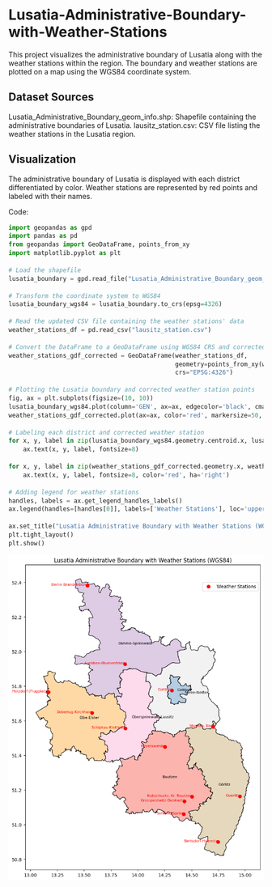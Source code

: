 # Lusatia-Administrative-Boundary-with-Weather-Stations

This project visualizes the administrative boundary of Lusatia along with the weather stations within the region. The boundary and weather stations are plotted on a map using the WGS84 coordinate system.

## Dataset Sources
Lusatia_Administrative_Boundary_geom_info.shp: Shapefile containing the administrative boundaries of Lusatia.
lausitz_station.csv: CSV file listing the weather stations in the Lusatia region.

## Visualization
The administrative boundary of Lusatia is displayed with each district differentiated by color. Weather stations are represented by red points and labeled with their names.

Code:
```python
import geopandas as gpd
import pandas as pd
from geopandas import GeoDataFrame, points_from_xy
import matplotlib.pyplot as plt

# Load the shapefile
lusatia_boundary = gpd.read_file("Lusatia_Administrative_Boundary_geom_info.shp")

# Transform the coordinate system to WGS84
lusatia_boundary_wgs84 = lusatia_boundary.to_crs(epsg=4326)

# Read the updated CSV file containing the weather stations' data
weather_stations_df = pd.read_csv("lausitz_station.csv")

# Convert the DataFrame to a GeoDataFrame using WGS84 CRS and corrected coordinates
weather_stations_gdf_corrected = GeoDataFrame(weather_stations_df, 
                                              geometry=points_from_xy(weather_stations_df.geoLaenge, weather_stations_df.geoBreite),
                                              crs="EPSG:4326")

# Plotting the Lusatia boundary and corrected weather station points
fig, ax = plt.subplots(figsize=(10, 10))
lusatia_boundary_wgs84.plot(column='GEN', ax=ax, edgecolor='black', cmap="Pastel1")
weather_stations_gdf_corrected.plot(ax=ax, color='red', markersize=50, label='Weather Stations')

# Labeling each district and corrected weather station
for x, y, label in zip(lusatia_boundary_wgs84.geometry.centroid.x, lusatia_boundary_wgs84.geometry.centroid.y, lusatia_boundary_wgs84['GEN']):
    ax.text(x, y, label, fontsize=8)

for x, y, label in zip(weather_stations_gdf_corrected.geometry.x, weather_stations_gdf_corrected.geometry.y, weather_stations_gdf_corrected['Stationsname']):
    ax.text(x, y, label, fontsize=8, color='red', ha='right')

# Adding legend for weather stations
handles, labels = ax.get_legend_handles_labels()
ax.legend(handles=[handles[0]], labels=['Weather Stations'], loc='upper right', bbox_to_anchor=(1, 0.95))

ax.set_title("Lusatia Administrative Boundary with Weather Stations (WGS84)")
plt.tight_layout()
plt.show()
```

![](Lusatia_Boundary_with_Weather_Stations.png)<!-- -->

